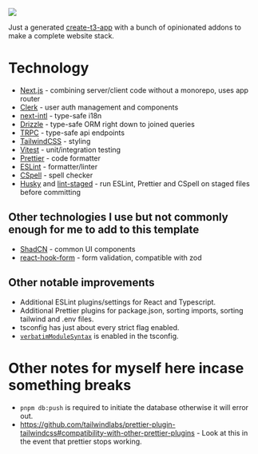 ![](https://img.shields.io/badge/Among_Us-ඞ-red)

Just a generated [create-t3-app](https://create.t3.gg) with a bunch of opinionated addons to make a complete website stack.

# Technology

- [Next.js](https://nextjs.org) - combining server/client code without a monorepo, uses app router
- [Clerk](https://clerk.com) - user auth management and components
- [next-intl](https://next-intl-docs.vercel.app) - type-safe i18n
- [Drizzle](https://orm.drizzle.team) - type-safe ORM right down to joined queries
- [TRPC](https://trpc.io) - type-safe api endpoints
- [TailwindCSS](https://tailwindcss.com) - styling
- [Vitest](https://vitest.dev) - unit/integration testing
- [Prettier](https://prettier.io) - code formatter
- [ESLint](https://eslint.org) - formatter/linter
- [CSpell](https://cspell.org) - spell checker
- [Husky](https://typicode.github.io/husky) and [lint-staged](https://github.com/okonet/lint-staged) - run ESLint, Prettier and CSpell on staged files before committing

## Other technologies I use but not commonly enough for me to add to this template

- [ShadCN](https://ui.shadcn.com/) - common UI components
- [react-hook-form](https://react-hook-form.com) - form validation, compatible with zod

## Other notable improvements

- Additional ESLint plugins/settings for React and Typescript.
- Additional Prettier plugins for package.json, sorting imports, sorting tailwind and .env files.
- tsconfig has just about every strict flag enabled.
- [`verbatimModuleSyntax`](https://www.typescriptlang.org/tsconfig#verbatimModuleSyntax) is enabled in the tsconfig.

# Other notes for myself here incase something breaks

- `pnpm db:push` is required to initiate the database otherwise it will error out.
- https://github.com/tailwindlabs/prettier-plugin-tailwindcss#compatibility-with-other-prettier-plugins - Look at this in the event that prettier stops working.
